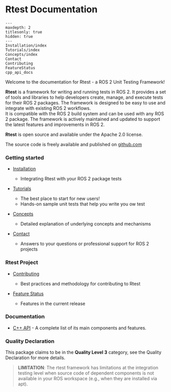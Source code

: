 # Rtest Documentation

```{toctree}
---
maxdepth: 2
titlesonly: true
hidden: true
---
Installation/index
Tutorials/index
Concepts/index
Contact
Contributing
FeatureStatus
cpp_api_docs
```


Welcome to the documentation for Rtest - a ROS 2 Unit Testing Framework!

**Rtest** is a framework for writing and running tests in ROS 2. It provides a set of tools and libraries to help developers create, manage, and execute tests for their ROS 2 packages.
The framework is designed to be easy to use and integrate with existing ROS 2 workflows.  
It is compatible with the ROS 2 build system and can be used with any ROS 2 package. The framework is actively maintained and updated to support the latest features and improvements in ROS 2.

**Rtest** is open source and available under the Apache 2.0 license.

The source code is freely available and published on [github.com](https://github.com/Beam-and-Spyrosoft/rtest)


### Getting started

- [Installation](Installation/index.md)
  - Integrating Rtest with your ROS 2 package tests

- [Tutorials](Tutorials/index.md)
  - The best place to start for new users!
  - Hands-on sample unit tests that help you write you ow test

- [Concepts](Concepts/index.md)
  - Detailed explanation of underlying concepts and mechanisms

- [Contact](Contact.md)
  - Answers to your questions or professional support for ROS 2 projects

### Rtest Project

- [Contributing](Contributing.md)
  - Best practices and methodology for contributing to Rtest

- [Feature Status](FeatureStatus.md)
  - Features in the current release

### Documentation

- [C++ API](cpp_api_docs.md) - A complete list of its main components and features.


### Quality Declaration

This package claims to be in the **Quality Level 3** category, see the Quality Declaration for more details.


> **LIMITATION**: The rtest framework has limitations at the integration testing level when source code of dependent components is not available in your ROS workspace (e.g., when they are installed via apt).